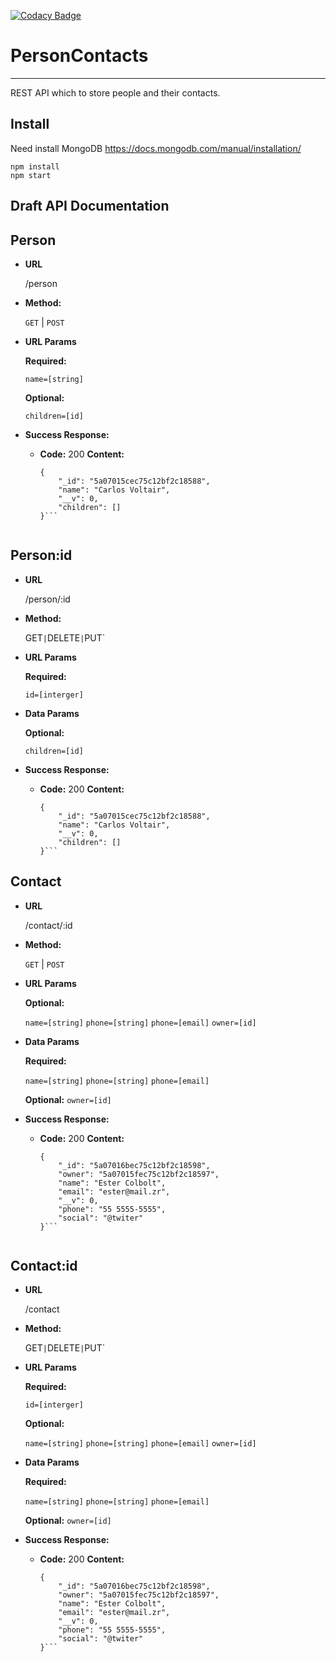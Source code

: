 [![Codacy Badge](https://api.codacy.com/project/badge/Grade/f903146c1ca644b0a05db3a9f1c14600)](https://www.codacy.com/app/0um/PersonalsContacts?utm_source=github.com&amp;utm_medium=referral&amp;utm_content=0um/PersonalsContacts&amp;utm_campaign=Badge_Grade)

# PersonContacts #
----

REST API which to store people and their contacts.

## Install
Need install MongoDB
https://docs.mongodb.com/manual/installation/

```
npm install
npm start
```

## Draft API Documentation

**Person**
----

* **URL**

  /person

* **Method:**

  `GET` | `POST`

*  **URL Params**

   **Required:**

   `name=[string]`

   **Optional:**

   `children=[id]`

* **Success Response:**

  * **Code:** 200
    **Content:**
    ```
    {
        "_id": "5a07015cec75c12bf2c18588",
        "name": "Carlos Voltair",
        "__v": 0,
        "children": []
    }```


**Person:id**
----

* **URL**

  /person/:id

* **Method:**

   GET` | `DELETE` | `PUT`

*  **URL Params**

   **Required:**

   `id=[interger]`

* **Data Params**

  **Optional:**

   `children=[id]`

* **Success Response:**

  * **Code:** 200
    **Content:**
    ```
    {
        "_id": "5a07015cec75c12bf2c18588",
        "name": "Carlos Voltair",
        "__v": 0,
        "children": []
    }```

**Contact**
----

* **URL**

  /contact/:id

* **Method:**

  `GET` | `POST`

*  **URL Params**

   **Optional:**

   `name=[string]`
   `phone=[string]`
   `phone=[email]`
   `owner=[id]`

* **Data Params**

  **Required:**

   `name=[string]`
   `phone=[string]`
   `phone=[email]`

  **Optional:**
   `owner=[id]`

* **Success Response:**

  * **Code:** 200
    **Content:**
    ```
    {
    	"_id": "5a07016bec75c12bf2c18598",
    	"owner": "5a07015fec75c12bf2c18597",
    	"name": "Ester Colbolt",
    	"email": "ester@mail.zr",
    	"__v": 0,
    	"phone": "55 5555-5555",
    	"social": "@twiter"
	}```


**Contact:id**
----

* **URL**

  /contact

* **Method:**

   GET` | `DELETE` | `PUT`

*  **URL Params**

   **Required:**

   `id=[interger]`

   **Optional:**

   `name=[string]`
   `phone=[string]`
   `phone=[email]`
   `owner=[id]`

* **Data Params**

  **Required:**

   `name=[string]`
   `phone=[string]`
   `phone=[email]`

  **Optional:**
   `owner=[id]`

* **Success Response:**

  * **Code:** 200
    **Content:**
    ```
    {
    	"_id": "5a07016bec75c12bf2c18598",
    	"owner": "5a07015fec75c12bf2c18597",
    	"name": "Ester Colbolt",
    	"email": "ester@mail.zr",
    	"__v": 0,
    	"phone": "55 5555-5555",
    	"social": "@twiter"
	}```



